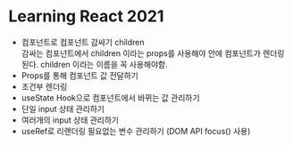 # Learning React 2021

- 컴포넌트로 컴포넌트 감싸기 children  
  감싸는 컴포넌트에서 children 이라는 props를 사용해야 안에 컴포넌트가 렌더링된다. children 이라는 이름을 꼭 사용해야함.
- Props를 통해 컴포넌트 값 전달하기
- 조건부 렌더링
- useState Hook으로 컴포넌트에서 바뀌는 값 관리하기
- 단일 input 상태 관리하기
- 여러개의 input 상태 관리하기
- useRef로 리랜더링 필요없는 변수 관리하기 (DOM API focus() 사용)